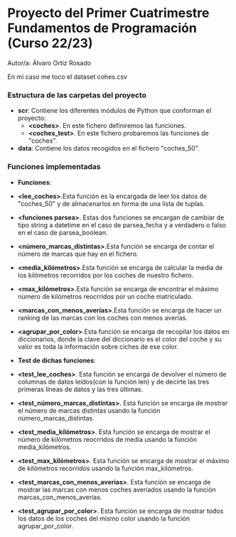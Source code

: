 # Proyecto del Primer Cuatrimestre Fundamentos de Programación (Curso 22/23)
  
  Autor/a: Álvaro Ortiz Rosado
  
  En mi caso me toco el dataset cohes.csv
  
  ### Estructura de las carpetas del proyecto
  
  * **scr**: Contiene los diferentes módulos de Python que conforman el proyecto:
    * **\<coches\>**. En este fichero definiremos las funciones.
    * **\<coches_test\>**. En este fichero probaremos las funciones de "coches".
  * **data**: Contiene los datos recogidos en el fichero "coches_50".
  
  ### Funciones implementadas
  
  * **Funciones**:
   * **\<lee_coches\>**.Esta función es la encargada de leer los datos de "coches_50" y de almacenarlos en forma de una lista de tuplas.
  * **\<funciones parsea\>**. Estas dos funciones se encargan de cambiar de tipo string a datetime en el caso de parsea_fecha y a verdadero o falso en el caso de parsea_boolean.
  * **\<número_marcas_distintas\>**.Esta función se encarga de contar el número de marcas que hay en el fichero.
   * **\<media_kilómetros\>**.Esta función se encarga de calcular la media de los kilómetros recorridos por los coches de nuestro fichero.
   * **\<max_kilómetros\>**.Esta función se encarga de encontrar el máximo número de kilómetros reocrridos por un coche matriculado.
   * **\<marcas_con_menos_averías\>**.Esta función se encarga de hacer un ranking de las marcas con los coches con menos averías.
   * **\<agrupar_por_color\>**.Esta función se encarga de recopilar los datos en diccionarios, donde la clave del diccionario es el color del coche y su valor es toda la información sobre ciches de ese color.
  
  * **Test de dichas funciones**:
 * **\<test_lee_coches\>**. Esta función se encarga de devolver el número de columnas de datos leídos(con la función len) y de decirte las tres primeras líneas de datos y las tres últimas.
 * **\<test_número_marcas_distintas\>**. Esta función se encarga de mostrar el número de marcas distintas usando la función número_marcas_distintas.
 * **\<test_media_kilómetros\>**. Esta función se encarga de mostrar el número de kilómetros reocrridos de media usando la función media_kilómetros.
 * **\<test_max_kilómetros\>**. Esta función se encarga de mostrar el máximo de kilómetros recorridos usando la función max_kilómetros.
 * **\<test_marcas_con_menos_averías\>**. Esta función se encarga de mostrar las marcas con menos coches averiados usando la función marcas_con_menos_averías.
 * **\<test_agrupar_por_color\>**. Esta función se encarga de mostrar todos los datos de los coches del mismo color usando la función agrupar_por_color.  
